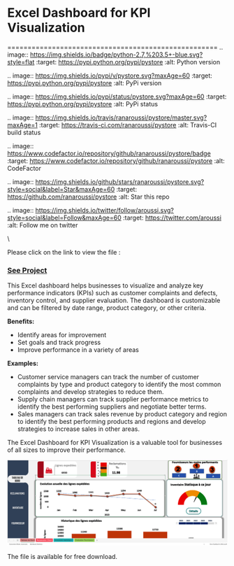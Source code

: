 # Excel Dashboard for KPI Visualization 
====================================================
.. image:: https://img.shields.io/badge/python-2.7,%203.5+-blue.svg?style=flat
    :target: https://pypi.python.org/pypi/pystore
    :alt: Python version

.. image:: https://img.shields.io/pypi/v/pystore.svg?maxAge=60
    :target: https://pypi.python.org/pypi/pystore
    :alt: PyPi version

.. image:: https://img.shields.io/pypi/status/pystore.svg?maxAge=60
    :target: https://pypi.python.org/pypi/pystore
    :alt: PyPi status

.. image:: https://img.shields.io/travis/ranaroussi/pystore/master.svg?maxAge=1
    :target: https://travis-ci.com/ranaroussi/pystore
    :alt: Travis-CI build status

.. image:: https://www.codefactor.io/repository/github/ranaroussi/pystore/badge
    :target: https://www.codefactor.io/repository/github/ranaroussi/pystore
    :alt: CodeFactor

.. image:: https://img.shields.io/github/stars/ranaroussi/pystore.svg?style=social&label=Star&maxAge=60
    :target: https://github.com/ranaroussi/pystore
    :alt: Star this repo

.. image:: https://img.shields.io/twitter/follow/aroussi.svg?style=social&label=Follow&maxAge=60
    :target: https://twitter.com/aroussi
    :alt: Follow me on twitter

\

Please click on the link to view the file :

 ### [See Project](https://github.com/PeJiR/Excel/blob/522ab992163bfec3d395231a177d3b21e8171e19/KPI%20dashboard.%20-%20Editable.xlsb) 
 
This Excel dashboard helps businesses to visualize and analyze key performance indicators (KPIs) such as customer complaints and defects, inventory control, and supplier evaluation. The dashboard is customizable and can be filtered by date range, product category, or other criteria.

**Benefits:**

- Identify areas for improvement
- Set goals and track progress
- Improve performance in a variety of areas

**Examples:**

- Customer service managers can track the number of customer complaints by type and product category to identify the most common complaints and develop strategies to reduce them.
- Supply chain managers can track supplier performance metrics to identify the best performing suppliers and negotiate better terms.
- Sales managers can track sales revenue by product category and region to identify the best performing products and regions and develop strategies to increase sales in other areas.

The Excel Dashboard for KPI Visualization is a valuable tool for businesses of all sizes to improve their performance.


 [<img src = "excel.png">](https://github.com/PeJiR/Excel/blob/522ab992163bfec3d395231a177d3b21e8171e19/KPI%20dashboard.%20-%20Editable.xlsb) 

The file is available for free download.
